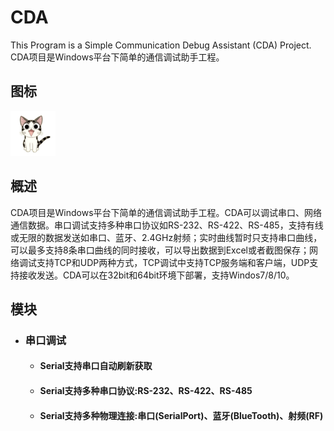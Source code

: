 # CDA
This Program is a Simple Communication Debug Assistant (CDA) Project.   
CDA项目是Windows平台下简单的通信调试助手工程。

## 图标
![](https://github.com/Alopex6414/CDA/raw/master/Photo/Cat.png)

## 概述
CDA项目是Windows平台下简单的通信调试助手工程。CDA可以调试串口、网络通信数据。串口调试支持多种串口协议如RS-232、RS-422、RS-485，支持有线或无限的数据发送如串口、蓝牙、2.4GHz射频；实时曲线暂时只支持串口曲线，可以最多支持8条串口曲线的同时接收，可以导出数据到Excel或者截图保存；网络调试支持TCP和UDP两种方式，TCP调试中支持TCP服务端和客户端，UDP支持接收发送。CDA可以在32bit和64bit环境下部署，支持Windos7/8/10。

## 模块
  * ### 串口调试
    * #### Serial支持串口自动刷新获取
    * #### Serial支持多种串口协议:RS-232、RS-422、RS-485
    * #### Serial支持多种物理连接:串口(SerialPort)、蓝牙(BlueTooth)、射频(RF)
    
